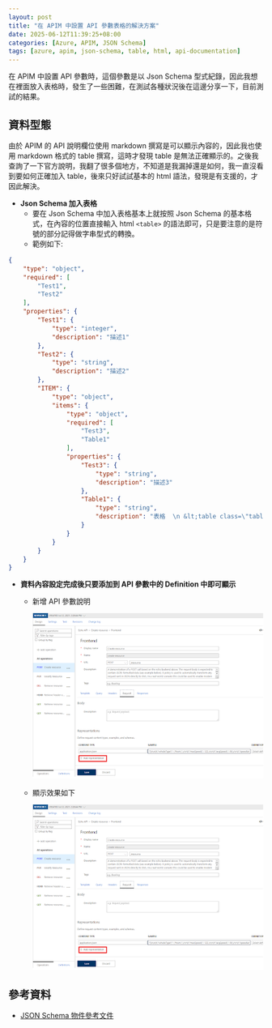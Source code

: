 ```yaml
---
layout: post
title: "在 APIM 中設置 API 參數表格的解決方案"
date: 2025-06-12T11:39:25+08:00
categories: [Azure, APIM, JSON Schema]
tags: [azure, apim, json-schema, table, html, api-documentation]
---
```


在 APIM 中設置 API 參數時，這個參數是以 Json Schema 型式紀錄，因此我想在裡面放入表格時，發生了一些困難，在測試各種狀況後在這邊分享一下，目前測試的結果。

## 資料型態

由於 APIM 的 API 說明欄位使用 markdown 撰寫是可以顯示內容的，因此我也使用 markdown 格式的 table 撰寫，這時才發現 table 是無法正確顯示的。之後我查詢了一下官方說明，我翻了很多個地方，不知道是我漏掉還是如何，我一直沒看到要如何正確加入 table，後來只好試試基本的 html 語法，發現是有支援的，才因此解決。

- **Json Schema 加入表格**
  - 要在 Json Schema 中加入表格基本上就按照 Json Schema 的基本格式，在內容的位置直接輸入 html `<table>` 的語法即可，只是要注意的是符號的部分記得做字串型式的轉換。
  - 範例如下:

```json
{
    "type": "object",
    "required": [
        "Test1",
        "Test2"
    ],
    "properties": {
        "Test1": {
            "type": "integer",
            "description": "描述1"
        },
        "Test2": {
            "type": "string",
            "description": "描述2"
        },       
        "ITEM": {
            "type": "object",
            "items": {
                "type": "object",
                "required": [
                    "Test3",
                    "Table1"
                ],
                "properties": {
                    "Test3": {
                        "type": "string",
                        "description": "描述3"
                    },
                    "Table1": {
                        "type": "string",
                        "description": "表格  \n &lt;table class=\"table\"&gt;&lt;thead&gt;&lt;tr&gt;&lt;th scope=\"col\"&gt;VALUE&lt;/th&gt;&lt;th scope=\"col\"&gt;STATUS&lt;/th&gt;&lt;th scope=\"col\"&gt;Meaning&lt;/th&gt;&lt;th scope=\"col\"&gt;Description&lt;/th&gt;&lt;/tr&gt;&lt;/thead&gt;&lt;tbody&gt;&lt;tr&gt;&lt;td&gt;0&lt;/td&gt;&lt;td&gt;T1&lt;/td&gt;&lt;td&gt;狀態1&lt;/td&gt;&lt;td&gt;說明1&lt;/td&gt;&lt;/tr&gt;&lt;tr&gt;&lt;td&gt;1&lt;/td&gt;&lt;td&gt;T2&lt;/td&gt;&lt;td&gt;狀態2&lt;/td&gt;&lt;td&gt;說明2&lt;/td&gt;&lt;/tr&gt;&lt;/tbody&gt;&lt;/table&gt; \n &lt;font color=red&gt;Status = \"0\" 為初始值&lt;/font&gt;"
                    }
                }
            }
        }
    }
}
```

- **資料內容設定完成後只要添加到 API 參數中的 Definition 中即可顯示**
  - 新增 API 參數說明

    ![新增 API 參數說明](/assets/images/azure/apim/add-api-parameter-description.png)

  - 顯示效果如下

    ![表格顯示效果](/assets/images/azure/apim/table-display-result.png)

## 參考資料

- [JSON Schema 物件參考文件](https://json-schema.org/understanding-json-schema/reference/object.html)
